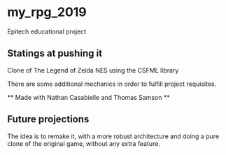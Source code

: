 # my_rpg_2019
Epitech educational project

## Statings at pushing it
Clone of The Legend of Zelda NES using the CSFML library

There are some additional mechanics in order to fulfill project requisites.

** Made with Nathan Casabielle and Thomas Samson **

## Future projections
The idea is to remake it, with a more robust architecture and doing a pure clone of the original game, without any extra feature.

